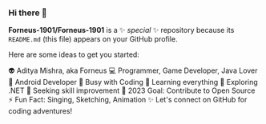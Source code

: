 ### Hi there 👋

**Forneus-1901/Forneus-1901** is a ✨ _special_ ✨ repository because its `README.md` (this file) appears on your GitHub profile.

Here are some ideas to get you started:

👽 Aditya Mishra, aka Forneus
💻 Programmer, Game Developer, Java Lover
🚀 Android Developer
🐍 Busy with Coding
🌱 Learning everything
📱 Exploring .NET
👯 Seeking skill improvement
🔭 2023 Goal: Contribute to Open Source
⚡ Fun Fact: Singing, Sketching, Animation
✨ Let's connect on GitHub for coding adventures!
